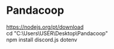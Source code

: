 # Pandacoop

https://nodejs.org/pt/download<br>
cd "C:\Users\USER\Desktop\Pandacoop"<br>
npm install discord.js dotenv
